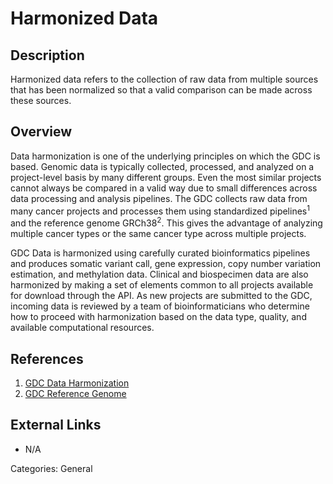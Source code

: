 # Harmonized Data #
## Description ##

Harmonized data refers to the collection of raw data from multiple sources that has been normalized so that a valid comparison can be made across these sources.

## Overview ##

Data harmonization is one of the underlying principles on which the GDC is based. Genomic data is typically collected, processed, and analyzed on a project-level basis by many different groups. Even the most similar projects cannot always be compared in a valid way due to small differences across data processing and analysis pipelines. The GDC collects raw data from many cancer projects and processes them using standardized pipelines<sup>1</sup> and the reference genome GRCh38<sup>2</sup>. This gives the advantage of analyzing multiple cancer types or the same cancer type across multiple projects.

GDC Data is harmonized using carefully curated bioinformatics pipelines and produces somatic variant call, gene expression, copy number variation estimation, and methylation data. Clinical and biospecimen data are also harmonized by making a set of elements common to all projects available for download through the API. As new projects are submitted to the GDC, incoming data is reviewed by a team of bioinformaticians who determine how to proceed with harmonization based on the data type, quality, and available computational resources.  

## References ##
1. [GDC Data Harmonization](https://gdc.cancer.gov/about-data/gdc-data-harmonization)
2. [GDC Reference Genome](https://gdc.cancer.gov/about-data/data-harmonization-and-generation/gdc-reference-files)

## External Links ##
* N/A

Categories: General
